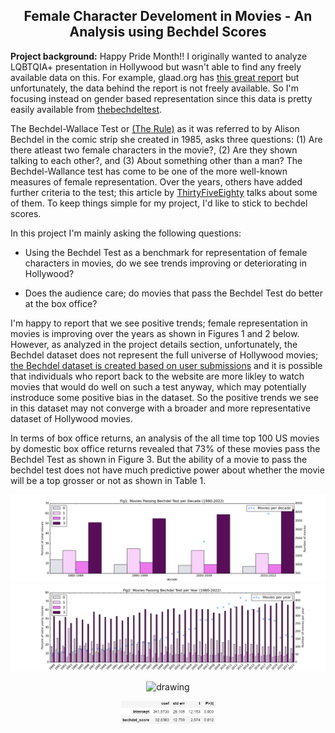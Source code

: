 ## <center>Female Character Develoment in Movies - An Analysis using Bechdel Scores</center>
    
<b>Project background:</b> Happy Pride Month!! I originally wanted to analyze LQBTQIA+ presentation in Hollywood but wasn't able to find any freely available data on this. For example, glaad.org has [this great report](https://glaad.org/whereweareontv21) but unfortunately, the data behind the report is not freely available. So I'm focusing instead on gender based representation since this data is pretty easily available from [thebechdeltest](https://bechdeltest.com/). 

The Bechdel-Wallace Test or [(The Rule)](https://dykestowatchoutfor.com/the-rule/) as it was referred to by Alison Bechdel in the comic strip she created in 1985, asks three questions: (1) Are there atleast two female characters in the movie?, (2) Are they shown talking to each other?, and (3) About something other than a man? The Bechdel-Wallance test has come to be one of the more well-known measures of female representation. Over the years, others have added further criteria to the test; this article by [ThirtyFiveEighty](https://projects.fivethirtyeight.com/next-bechdel/) talks about some of them. To keep things simple for my project, I'd like to stick to bechdel scores.

In this project I'm mainly asking the following questions:

* Using the Bechdel Test as a benchmark for representation of female characters in movies, do we see trends improving or deteriorating in Hollywood?

* Does the audience care; do movies that pass the Bechdel Test do better at the box office?

I'm happy to report that we see positive trends; female representation in movies is improving over the years as shown in Figures 1 and 2 below. However, as analyzed in the project details section, unfortunately, the Bechdel dataset does not represent the full universe of Hollywood movies; [the Bechdel dataset is created based on user submissions](https://bechdeltest.com/add/) and it is possible that individuals who report back to the website are more likley to watch movies that would do well on such a test anyway, which may potentially instroduce some positive bias in the dataset. So the positive trends we see in this dataset may not converge with a broader and more representative dataset of Hollywood movies.

In terms of box office returns, an analysis of the all time top 100 US movies by domestic box office returns revealed that 73% of these movies pass the Bechdel Test as shown in Figure 3. But the ability of a movie to pass the bechdel test does not have much predictive power about whether the movie will be a top grosser or not as shown in Table 1.


![MoviesperDecade.png](MoviesperDecade.png)
![Movies_per_Year.png](Movies_per_Year.png)

<p align = center>
  <img src="BScorevsBOReturns" alt="drawing" width="50%"  height ="50%"/>
</p>

<p align = center>
  <img src="regsummary.JPG" alt="drawing" width="30%"  height ="30%"/>
</p>

